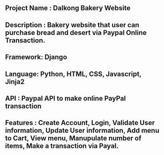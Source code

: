 ## Project Name : Dalkong Bakery Website

## Description : Bakery website that user can purchase bread and desert via Paypal Online Transaction.

## Framework: Django

## Language: Python, HTML, CSS, Javascript, Jinja2 

## API : Paypal API to make online PayPal transaction

## Features : Create Account, Login, Validate User information, Update User information, Add menu to Cart, View menu, Manupulate number of items, Make a transaction via Payal.
